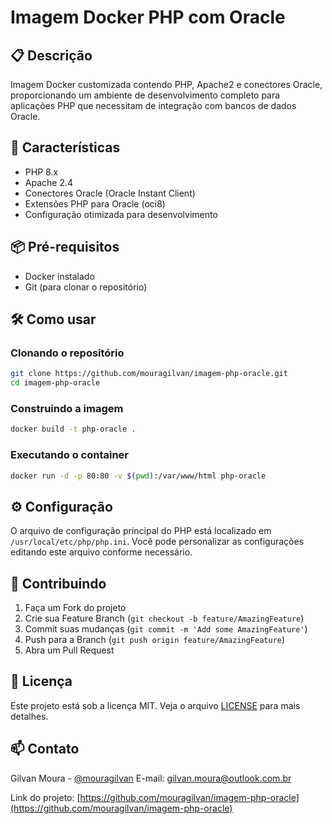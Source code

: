 # Imagem Docker PHP com Oracle

## 📋 Descrição
Imagem Docker customizada contendo PHP, Apache2 e conectores Oracle, proporcionando um ambiente de desenvolvimento completo para aplicações PHP que necessitam de integração com bancos de dados Oracle.

## 🚀 Características
- PHP 8.x
- Apache 2.4
- Conectores Oracle (Oracle Instant Client)
- Extensões PHP para Oracle (oci8)
- Configuração otimizada para desenvolvimento

## 📦 Pré-requisitos
- Docker instalado
- Git (para clonar o repositório)

## 🛠️ Como usar

### Clonando o repositório
```bash
git clone https://github.com/mouragilvan/imagem-php-oracle.git
cd imagem-php-oracle
```

### Construindo a imagem
```bash
docker build -t php-oracle .
```

### Executando o container
```bash
docker run -d -p 80:80 -v $(pwd):/var/www/html php-oracle
```

## ⚙️ Configuração
O arquivo de configuração principal do PHP está localizado em `/usr/local/etc/php/php.ini`. Você pode personalizar as configurações editando este arquivo conforme necessário.

## 🤝 Contribuindo
1. Faça um Fork do projeto
2. Crie sua Feature Branch (`git checkout -b feature/AmazingFeature`)
3. Commit suas mudanças (`git commit -m 'Add some AmazingFeature'`)
4. Push para a Branch (`git push origin feature/AmazingFeature`)
5. Abra um Pull Request

## 📝 Licença
Este projeto está sob a licença MIT. Veja o arquivo [LICENSE](LICENSE) para mais detalhes.

## 📫 Contato
Gilvan Moura - [@mouragilvan](https://mouragilvan.github.io)
E-mail: gilvan.moura@outlook.com.br

Link do projeto: [https://github.com/mouragilvan/imagem-php-oracle](https://github.com/mouragilvan/imagem-php-oracle)